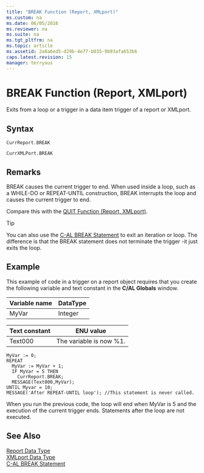```yaml
---
title: "BREAK Function (Report, XMLport)"
ms.custom: na
ms.date: 06/05/2016
ms.reviewer: na
ms.suite: na
ms.tgt_pltfrm: na
ms.topic: article
ms.assetid: 2a8a6ed5-d29b-4e77-b035-9b93afa653b6
caps.latest.revision: 15
manager: terryaus
---
```

# BREAK Function (Report, XMLport)
Exits from a loop or a trigger in a data item trigger of a report or XMLport.  
  
## Syntax  
  
```  
CurrReport.BREAK  
```  
  
```  
CurrXMLPort.BREAK  
```  
  
## Remarks  
 BREAK causes the current trigger to end. When used inside a loop, such as a WHILE\-DO or REPEAT\-UNTIL construction, BREAK interrupts the loop and causes the current trigger to end.  
  
 Compare this with the [QUIT Function \(Report, XMLport\)](QUIT-Function--Report--XMLport-.md).  
  
> [!TIP]  
>  You can also use the [C\-AL BREAK Statement](C-AL-BREAK-Statement.md) to exit an iteration or loop. The difference is that the BREAK statement does not terminate the trigger \-it just exits the loop.  
  
## Example  
 This example of code in a trigger on a report object requires that you create the following variable and text constant in the **C\/AL Globals** window.  
  
|Variable name|DataType|  
|-------------------|--------------|  
|MyVar|Integer|  
  
|Text constant|ENU value|  
|-------------------|---------------|  
|Text000|The variable is now %1.|  
  
```  
MyVar := 0;  
REPEAT  
  MyVar := MyVar + 1;  
  IF MyVar = 5 THEN  
    CurrReport.BREAK;  
  MESSAGE(Text000,MyVar);  
UNTIL Myvar = 10;  
MESSAGE('After REPEAT-UNTIL loop'); //This statement is never called.  
```  
  
 When you run the previous code, the loop will end when MyVar is 5 and the execution of the current trigger ends. Statements after the loop are not executed.  
  
## See Also  
 [Report Data Type](Report-Data-Type.md)   
 [XMLport Data Type](XMLport-Data-Type.md)   
 [C\-AL BREAK Statement](C-AL-BREAK-Statement.md)